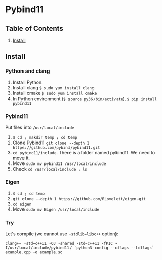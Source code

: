 # Pybind11

## Table of Contents
1. [Install](#install)

## Install
### Python and clang
1. Install Python.
2. Install clang `$ sudo yum install clang` 
3. Install cmake `$ sudo yum install cmake`
4. In Python environment (`$ source py36/bin/activate`), `$ pip install pybind11`

### Pybind11
Put files into `/usr/local/include`
1. `$ cd ; makdir temp ; cd temp`
2. Clone Pybind11 `git clone --depth 1 https://github.com/pybind/pybind11.git`
3. `cd pybind11/include`. There is a folder named pybind11. We need to move it.
4. Move `sudo mv pybind11 /usr/local/include`
5. Check `cd /usr/local/include ; ls`

### Eigen
1. `$ cd ; cd temp`
2. `git clone --depth 1 https://github.com/RLovelett/eigen.git`
3. `cd eigen`
4. Move `sudo mv Eigen /usr/local/include`

### Try
Let's compile (we cannot use `-stdlib=libc++` option):
```
clang++ -std=c++11 -O3 -shared -std=c++11 -fPIC -I/usr/local/include/pybind11/ `python3-config --cflags --ldflags` example.cpp -o example.so
```
